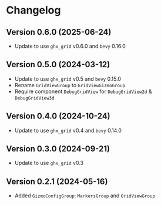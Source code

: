 # Changelog

## Version 0.6.0 (2025-06-24)

- Update to use `ghx_grid` v0.6.0 and `bevy` 0.16.0

## Version 0.5.0 (2024-03-12)

- Update to use `ghx_grid` v0.5 and `bevy` 0.15.0
- Rename `GridViewGroup` to `GridViewGizmoGroup`
- Require component `DebugGridView` for `DebugGridView2d` & `DebugGridView3d`

## Version 0.4.0 (2024-10-24)

- Update to use `ghx_grid` v0.4 and `bevy` 0.14.0

## Version 0.3.0 (2024-09-21)

- Update to use `ghx_grid` v0.3

## Version 0.2.1 (2024-05-16)

- Added `GizmoConfigGroup`: `MarkersGroup` and `GridViewGroup` 
